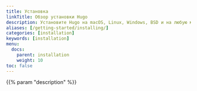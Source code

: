 ```yaml
---
title: Установка 
linkTitle: Обзор установки Hugo
description: Установите Hugo на macOS, Linux, Windows, BSD и на любую машину, на которой можно запустить цепочку инструментов компилятора Go.
aliases: [/getting-started/installing/]
categories: [installation]
keywords: [installation]
menu:
  docs:
    parent: installation
    weight: 10
toc: false
---
```


{{% param "description" %}}
